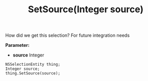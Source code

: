 ﻿---
uid: crmscript_ref_NSSelectionEntity_SetSource
title: SetSource(Integer source)
intellisense: NSSelectionEntity.SetSource
keywords: NSSelectionEntity, GetSource
so.topic: reference
---

How did we get this selection? For future integration needs

**Parameter:** 
 - **source** Integer

```crmscript
NSSelectionEntity thing;
Integer source;
thing.SetSource(source);
```

